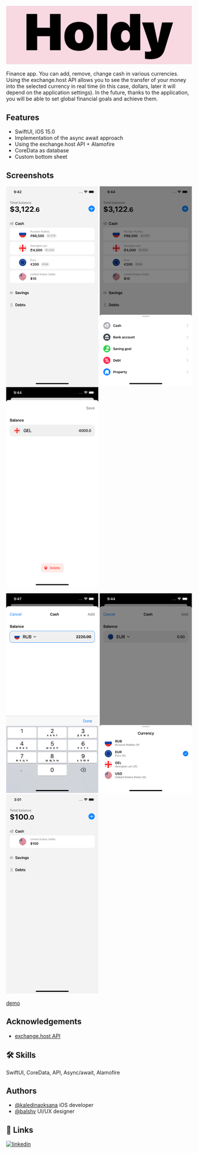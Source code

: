 
![Logo](HoldyLogo.png)




Finance app. You can add, remove, change cash in various currencies. Using the exchange.host API allows you to see the transfer of your money into the selected currency in real time (in this case, dollars, later it will depend on the application settings). In the future, thanks to the application, you will be able to set global financial goals and achieve them.

## Features

- SwiftUI, iOS 15.0
- Implementation of the async await approach
- Using the exchange.host API + Alamofire
- CoreData as database
- Custom bottom sheet


## Screenshots

<p >
  <img src="screens/HoldyWalletViewiPhone11.png" width=250>
  <img src="screens/HoldyMainsheetiPhone11.png" width=250>
  <img src="screens/HoldyEditBalanceiPhone11.png" width=250>
</p>
  
<p >
  <img src="screens/HoldyaddcashiPhone11.png" width=250>
  <img src="screens/HoldyCurrencysheetiPhone11.png" width=250>
  <img src="screens/HoldyMainScreeniPhone11.png" width=250>
</p>

 [demo](https://drive.google.com/file/d/10VH0v-rpruAdzE3V1uUaacd78Hva_Sum/view?usp=sharing)

## Acknowledgements

 - [exchange.host API](https://exchangerate.host/#/)

## 🛠 Skills
SwiftUI, CoreData, API, Async/await, Alamofire


## Authors

- [@kaledinaoksana](https://github.com/kaledinaoksana) iOS developer 
- [@balshv](https://github.com/blshv) UI/UX designer

## 🔗 Links

[![linkedin](https://img.shields.io/badge/linkedin-0A66C2?style=for-the-badge&logo=linkedin&logoColor=white)](https://www.linkedin.com/in/oksana-kaledina-49170a220/)
